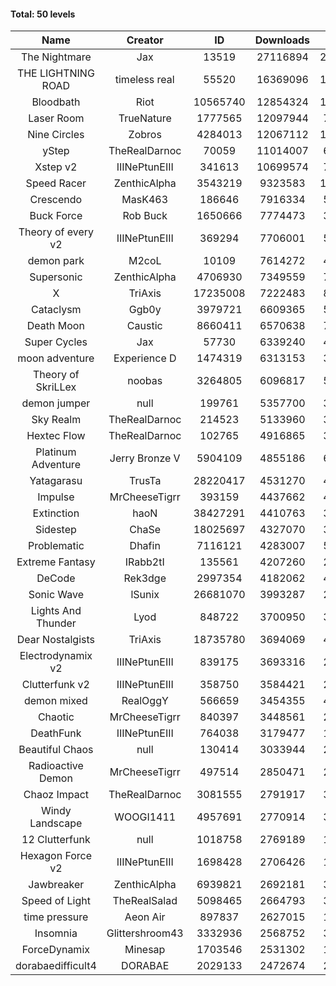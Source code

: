 #### Total: 50 levels

| Name | Creator | ID | Downloads | Likes |
|:---:|:---:|:---:|:---:|:---:|
| The Nightmare | Jax | 13519 | 27116894 | 2493452
| THE LIGHTNING ROAD | timeless real | 55520 | 16369096 | 1481219
| Bloodbath | Riot | 10565740 | 12854324 | 1177290
| Laser Room | TrueNature | 1777565 | 12097944 | 763490
| Nine Circles | Zobros | 4284013 | 12067112 | 1224351
| yStep | TheRealDarnoc | 70059 | 11014007 | 681399
| Xstep v2 | IIINePtunEIII | 341613 | 10699574 | 788669
| Speed Racer | ZenthicAlpha | 3543219 | 9323583 | 1011645
| Crescendo | MasK463 | 186646 | 7916334 | 583803
| Buck Force | Rob Buck | 1650666 | 7774473 | 397258
| Theory of every v2 | IIINePtunEIII | 369294 | 7706001 | 508983
| demon park | M2coL | 10109 | 7614272 | 462384
| Supersonic | ZenthicAlpha | 4706930 | 7349559 | 705667
| X | TriAxis | 17235008 | 7222483 | 804989
| Cataclysm | Ggb0y | 3979721 | 6609365 | 535750
| Death Moon  | Caustic | 8660411 | 6570638 | 748260
| Super Cycles | Jax | 57730 | 6339240 | 433864
| moon adventure | Experience D | 1474319 | 6313153 | 341890
| Theory of SkriLLex | noobas | 3264805 | 6096817 | 512454
| demon jumper | null | 199761 | 5357700 | 377344
| Sky Realm | TheRealDarnoc | 214523 | 5133960 | 353905
| Hextec Flow | TheRealDarnoc | 102765 | 4916865 | 352031
| Platinum Adventure | Jerry Bronze V | 5904109 | 4855186 | 664242
| Yatagarasu  | TrusTa | 28220417 | 4531270 | 424935
| Impulse | MrCheeseTigrr | 393159 | 4437662 | 469608
| Extinction | haoN | 38427291 | 4410763 | 331955
| Sidestep | ChaSe | 18025697 | 4327070 | 382903
| Problematic | Dhafin | 7116121 | 4283007 | 508621
| Extreme Fantasy | IRabb2tI | 135561 | 4207260 | 293155
| DeCode | Rek3dge | 2997354 | 4182062 | 460254
| Sonic Wave | lSunix | 26681070 | 3993287 | 290016
| Lights And Thunder | Lyod | 848722 | 3700950 | 332485
| Dear Nostalgists | TriAxis | 18735780 | 3694069 | 463651
| Electrodynamix v2 | IIINePtunEIII | 839175 | 3693316 | 253771
| Clutterfunk v2 | IIINePtunEIII | 358750 | 3584421 | 274412
| demon mixed | RealOggY | 566659 | 3454355 | 405333
| Chaotic | MrCheeseTigrr | 840397 | 3448561 | 226561
| DeathFunk | IIINePtunEIII | 764038 | 3179477 | 164890
| Beautiful Chaos | null | 130414 | 3033944 | 228626
| Radioactive Demon | MrCheeseTigrr | 497514 | 2850471 | 230588
| Chaoz Impact | TheRealDarnoc | 3081555 | 2791917 | 314301
| Windy Landscape | WOOGI1411 | 4957691 | 2770914 | 335623
| 12 Clutterfunk | null | 1018758 | 2769189 | 189462
| Hexagon Force v2 | IIINePtunEIII | 1698428 | 2706426 | 186433
| Jawbreaker | ZenthicAlpha | 6939821 | 2692181 | 327251
| Speed of Light | TheRealSalad | 5098465 | 2664793 | 334418
| time pressure | Aeon Air | 897837 | 2627015 | 179595
| Insomnia | Glittershroom43 | 3332936 | 2568752 | 344160
| ForceDynamix | Minesap | 1703546 | 2531302 | 174502
| dorabaedifficult4 | DORABAE | 2029133 | 2472674 | 210114

